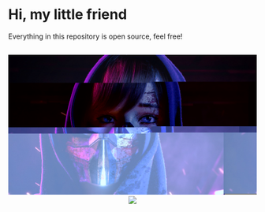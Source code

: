 # Hi, my little friend

Everything in this repository is open source, feel free!

##

<div align="center">
  <img src="imagem_pro_anderson.jpg" width="800"/>

<!-- <img src="https://github-readme-stats.vercel.app/api?username=Carmofrasao&layout=compact&show_icons=true&include_all_commits=true&theme=transparent" /> -->

  <img src="https://github-readme-stats.vercel.app/api/top-langs/?username=Carmofrasao&layout=compact&langs_count=8&theme=transparent"/>
</div>
